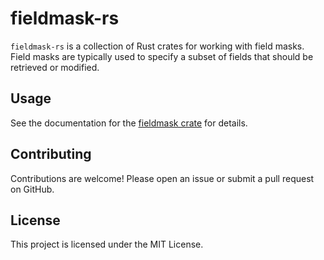 # fieldmask-rs

`fieldmask-rs` is a collection of Rust crates for working with field masks. Field masks are typically used to specify a
subset of fields that should be retrieved or modified.

## Usage

See the documentation for the [fieldmask crate](./fieldmask/README.md) for details.

## Contributing

Contributions are welcome! Please open an issue or submit a pull request on GitHub.

## License

This project is licensed under the MIT License.
